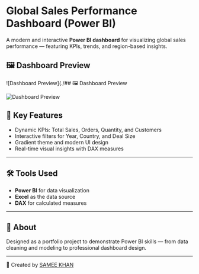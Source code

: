 # Global Sales Performance Dashboard (Power BI)

A modern and interactive **Power BI dashboard** for visualizing global sales performance — featuring KPIs, trends, and region-based insights.

## 🖼️ Dashboard Preview

![Dashboard Preview](./## 🖼️ Dashboard Preview

![Dashboard Preview](./dashboard-preview.png)

## 🧠 Key Features
- Dynamic KPIs: Total Sales, Orders, Quantity, and Customers  
- Interactive filters for Year, Country, and Deal Size  
- Gradient theme and modern UI design  
- Real-time visual insights with DAX measures  

---

## 🛠️ Tools Used
- **Power BI** for data visualization  
- **Excel** as the data source  
- **DAX** for calculated measures  

---

## 📄 About
Designed as a portfolio project to demonstrate Power BI skills — from data cleaning and modeling to professional dashboard design.

---

👤 Created by [SAMEE KHAN ](https://github.com/samee-khan777)
